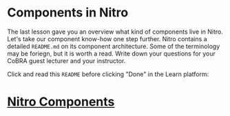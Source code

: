 # Components in Nitro

The last lesson gave you an overview what kind of components live in Nitro. Let's take our component know-how one step further. Nitro contains a detailed `README.md` on its component architecture. Some of the terminology may be foriegn, but it is worth a read. Write down your questions for your CoBRA guest lecturer and your instructor.

Click and read this `README` before clicking "Done" in the Learn platform:

# [Nitro Components](https://github.com/powerhome/nitro-web/tree/master/components#nitro-components)
